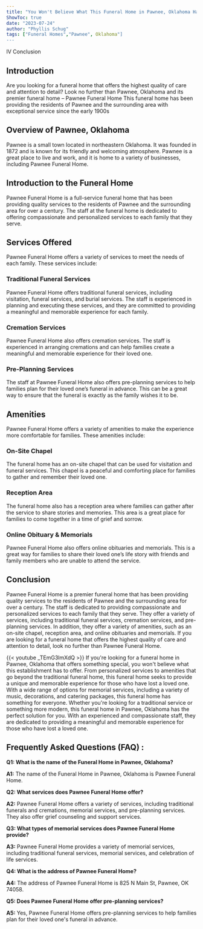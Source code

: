 ```yaml
---
title: "You Won't Believe What This Funeral Home in Pawnee, Oklahoma Has To Offer!"
ShowToc: true 
date: "2023-07-24"
author: "Phyllis Schug" 
tags: ["Funeral Homes","Pawnee", Oklahoma"]
---
```

IV Conclusion

## Introduction

Are you looking for a funeral home that offers the highest quality of care and attention to detail? Look no further than Pawnee, Oklahoma and its premier funeral home – Pawnee Funeral Home This funeral home has been providing the residents of Pawnee and the surrounding area with exceptional service since the early 1900s

## Overview of Pawnee, Oklahoma

Pawnee is a small town located in northeastern Oklahoma. It was founded in 1872 and is known for its friendly and welcoming atmosphere. Pawnee is a great place to live and work, and it is home to a variety of businesses, including Pawnee Funeral Home.

## Introduction to the Funeral Home

Pawnee Funeral Home is a full-service funeral home that has been providing quality services to the residents of Pawnee and the surrounding area for over a century. The staff at the funeral home is dedicated to offering compassionate and personalized services to each family that they serve.

## Services Offered

Pawnee Funeral Home offers a variety of services to meet the needs of each family. These services include:

### Traditional Funeral Services

Pawnee Funeral Home offers traditional funeral services, including visitation, funeral services, and burial services. The staff is experienced in planning and executing these services, and they are committed to providing a meaningful and memorable experience for each family.

### Cremation Services

Pawnee Funeral Home also offers cremation services. The staff is experienced in arranging cremations and can help families create a meaningful and memorable experience for their loved one.

### Pre-Planning Services

The staff at Pawnee Funeral Home also offers pre-planning services to help families plan for their loved one’s funeral in advance. This can be a great way to ensure that the funeral is exactly as the family wishes it to be.

## Amenities

Pawnee Funeral Home offers a variety of amenities to make the experience more comfortable for families. These amenities include:

### On-Site Chapel

The funeral home has an on-site chapel that can be used for visitation and funeral services. This chapel is a peaceful and comforting place for families to gather and remember their loved one.

### Reception Area

The funeral home also has a reception area where families can gather after the service to share stories and memories. This area is a great place for families to come together in a time of grief and sorrow.

### Online Obituary & Memorials

Pawnee Funeral Home also offers online obituaries and memorials. This is a great way for families to share their loved one’s life story with friends and family members who are unable to attend the service.

## Conclusion

Pawnee Funeral Home is a premier funeral home that has been providing quality services to the residents of Pawnee and the surrounding area for over a century. The staff is dedicated to providing compassionate and personalized services to each family that they serve. They offer a variety of services, including traditional funeral services, cremation services, and pre-planning services. In addition, they offer a variety of amenities, such as an on-site chapel, reception area, and online obituaries and memorials. If you are looking for a funeral home that offers the highest quality of care and attention to detail, look no further than Pawnee Funeral Home.

{{< youtube _TEmG3lmXdQ >}} 
If you're looking for a funeral home in Pawnee, Oklahoma that offers something special, you won't believe what this establishment has to offer. From personalized services to amenities that go beyond the traditional funeral home, this funeral home seeks to provide a unique and memorable experience for those who have lost a loved one. With a wide range of options for memorial services, including a variety of music, decorations, and catering packages, this funeral home has something for everyone. Whether you're looking for a traditional service or something more modern, this funeral home in Pawnee, Oklahoma has the perfect solution for you. With an experienced and compassionate staff, they are dedicated to providing a meaningful and memorable experience for those who have lost a loved one.

## Frequently Asked Questions (FAQ) :
**Q1: What is the name of the Funeral Home in Pawnee, Oklahoma?**

**A1:** The name of the Funeral Home in Pawnee, Oklahoma is Pawnee Funeral Home.

**Q2: What services does Pawnee Funeral Home offer?**

**A2:** Pawnee Funeral Home offers a variety of services, including traditional funerals and cremations, memorial services, and pre-planning services. They also offer grief counseling and support services.

**Q3: What types of memorial services does Pawnee Funeral Home provide?**

**A3:** Pawnee Funeral Home provides a variety of memorial services, including traditional funeral services, memorial services, and celebration of life services. 

**Q4: What is the address of Pawnee Funeral Home?**

**A4:** The address of Pawnee Funeral Home is 825 N Main St, Pawnee, OK 74058.

**Q5: Does Pawnee Funeral Home offer pre-planning services?**

**A5:** Yes, Pawnee Funeral Home offers pre-planning services to help families plan for their loved one's funeral in advance.



